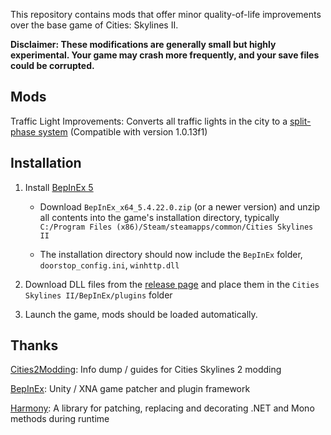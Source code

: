 This repository contains mods that offer minor quality-of-life improvements over the base game of Cities: Skylines II.

**Disclaimer: These modifications are generally small but highly experimental. Your game may crash more frequently, and your save files could be corrupted.**

## Mods

Traffic Light Improvements: Converts all traffic lights in the city to a [split-phase system](http://www.apsguide.org/chapter6_phasing.cfm) (Compatible with version 1.0.13f1)

## Installation

1. Install [BepInEx 5](https://github.com/BepInEx/BepInEx/releases)

   * Download `BepInEx_x64_5.4.22.0.zip` (or a newer version) and unzip all contents into the game's installation directory, typically `C:/Program Files (x86)/Steam/steamapps/common/Cities Skylines II`

   * The installation directory should now include the `BepInEx` folder, `doorstop_config.ini`, `winhttp.dll`

2. Download DLL files from the [release page](https://github.com/slyh/Cities2-Various-Mods/releases) and place them in the `Cities Skylines II/BepInEx/plugins` folder

3. Launch the game, mods should be loaded automatically.

## Thanks

[Cities2Modding](https://github.com/optimus-code/Cities2Modding): Info dump / guides for Cities Skylines 2 modding

[BepInEx](https://github.com/BepInEx/BepInEx): Unity / XNA game patcher and plugin framework

[Harmony](https://github.com/pardeike/Harmony): A library for patching, replacing and decorating .NET and Mono methods during runtime